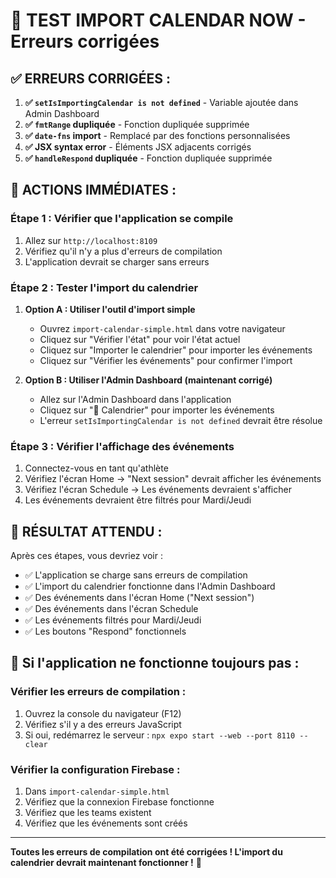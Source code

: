 # 📅 TEST IMPORT CALENDAR NOW - Erreurs corrigées

## ✅ **ERREURS CORRIGÉES :**

1. **✅ `setIsImportingCalendar is not defined`** - Variable ajoutée dans Admin Dashboard
2. **✅ `fmtRange` dupliquée** - Fonction dupliquée supprimée
3. **✅ `date-fns` import** - Remplacé par des fonctions personnalisées
4. **✅ JSX syntax error** - Éléments JSX adjacents corrigés
5. **✅ `handleRespond` dupliquée** - Fonction dupliquée supprimée

## 🚀 **ACTIONS IMMÉDIATES :**

### **Étape 1 : Vérifier que l'application se compile**
1. Allez sur `http://localhost:8109`
2. Vérifiez qu'il n'y a plus d'erreurs de compilation
3. L'application devrait se charger sans erreurs

### **Étape 2 : Tester l'import du calendrier**
1. **Option A : Utiliser l'outil d'import simple**
   - Ouvrez `import-calendar-simple.html` dans votre navigateur
   - Cliquez sur "Vérifier l'état" pour voir l'état actuel
   - Cliquez sur "Importer le calendrier" pour importer les événements
   - Cliquez sur "Vérifier les événements" pour confirmer l'import

2. **Option B : Utiliser l'Admin Dashboard (maintenant corrigé)**
   - Allez sur l'Admin Dashboard dans l'application
   - Cliquez sur "📅 Calendrier" pour importer les événements
   - L'erreur `setIsImportingCalendar is not defined` devrait être résolue

### **Étape 3 : Vérifier l'affichage des événements**
1. Connectez-vous en tant qu'athlète
2. Vérifiez l'écran Home → "Next session" devrait afficher les événements
3. Vérifiez l'écran Schedule → Les événements devraient s'afficher
4. Les événements devraient être filtrés pour Mardi/Jeudi

## 🎯 **RÉSULTAT ATTENDU :**

Après ces étapes, vous devriez voir :
- ✅ L'application se charge sans erreurs de compilation
- ✅ L'import du calendrier fonctionne dans l'Admin Dashboard
- ✅ Des événements dans l'écran Home ("Next session")
- ✅ Des événements dans l'écran Schedule
- ✅ Les événements filtrés pour Mardi/Jeudi
- ✅ Les boutons "Respond" fonctionnels

## 🚨 **Si l'application ne fonctionne toujours pas :**

### **Vérifier les erreurs de compilation :**
1. Ouvrez la console du navigateur (F12)
2. Vérifiez s'il y a des erreurs JavaScript
3. Si oui, redémarrez le serveur : `npx expo start --web --port 8110 --clear`

### **Vérifier la configuration Firebase :**
1. Dans `import-calendar-simple.html`
2. Vérifiez que la connexion Firebase fonctionne
3. Vérifiez que les teams existent
4. Vérifiez que les événements sont créés

---

**Toutes les erreurs de compilation ont été corrigées ! L'import du calendrier devrait maintenant fonctionner !** 🚀

